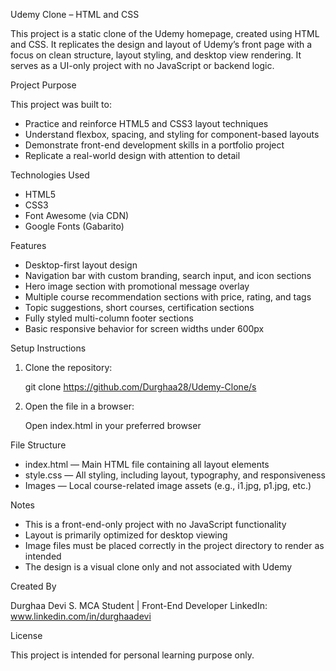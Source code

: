 Udemy Clone – HTML and CSS

This project is a static clone of the Udemy homepage, created using HTML and CSS. It replicates the design and layout of Udemy’s front page with a focus on clean structure, layout styling, and desktop view rendering. It serves as a UI-only project with no JavaScript or backend logic.

Project Purpose

This project was built to:
- Practice and reinforce HTML5 and CSS3 layout techniques
- Understand flexbox, spacing, and styling for component-based layouts
- Demonstrate front-end development skills in a portfolio project
- Replicate a real-world design with attention to detail

Technologies Used

- HTML5
- CSS3
- Font Awesome (via CDN)
- Google Fonts (Gabarito)

Features

- Desktop-first layout design
- Navigation bar with custom branding, search input, and icon sections
- Hero image section with promotional message overlay
- Multiple course recommendation sections with price, rating, and tags
- Topic suggestions, short courses, certification sections
- Fully styled multi-column footer sections
- Basic responsive behavior for screen widths under 600px

Setup Instructions

1. Clone the repository:

   git clone https://github.com/Durghaa28/Udemy-Clone/s

2. Open the file in a browser:

   Open index.html in your preferred browser

File Structure

- index.html — Main HTML file containing all layout elements
- style.css — All styling, including layout, typography, and responsiveness
- Images — Local course-related image assets (e.g., i1.jpg, p1.jpg, etc.)

Notes

- This is a front-end-only project with no JavaScript functionality
- Layout is primarily optimized for desktop viewing
- Image files must be placed correctly in the project directory to render as intended
- The design is a visual clone only and not associated with Udemy

Created By

Durghaa Devi S.
MCA Student | Front-End Developer
LinkedIn: www.linkedin.com/in/durghaadevi

License

This project is intended for personal learning purpose only.
